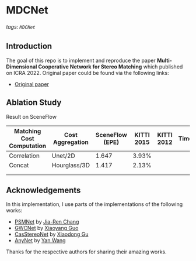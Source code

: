 # MDCNet
###### tags: `MDCNet`
## Introduction
The goal of this repo is to implement and reproduce the paper **Multi-Dimensional Cooperative Network for Stereo Matching** which published on ICRA 2022. Original paper could be found via the following links:
* [Original paper](https://ieeexplore.ieee.org/document/9627805)

## Ablation Study
Result on SceneFlow


| Matching Cost Computation | Cost Aggregation | SceneFlow (EPE) | KITTI 2015 | KITTI 2012 | Time(s) |
| ------------------------- | ---------------- | --------------- | ---------- | ---------- | ------- |
| Correlation               | Unet/2D          | 1.647           | 3.93%      |            |         |
| Concat                    | Hourglass/3D     | 1.417           | 2.13%      |            |         |
|                           |                  |                 |            |            |         |
|                           |                  |                 |            |            |         |

## Acknowledgements
In this implementation, I use parts of the implementations of the following works:
* [PSMNet](https://github.com/JiaRenChang/PSMNet) by [Jia-Ren Chang](https://jiarenchang.github.io/)
* [GWCNet](https://github.com/xy-guo/GwcNet) by [Xiaoyang Guo](https://github.com/xy-guo)
* [CasStereoNet](https://github.com/hz-ants/cascade-mvsnet) by [Xiaodong Gu](https://github.com/gxd1994)
* [AnyNet](https://github.com/mileyan/AnyNet) by [Yan Wang](https://www.cs.cornell.edu/~yanwang/)

Thanks for the respective authors for sharing their amazing works.